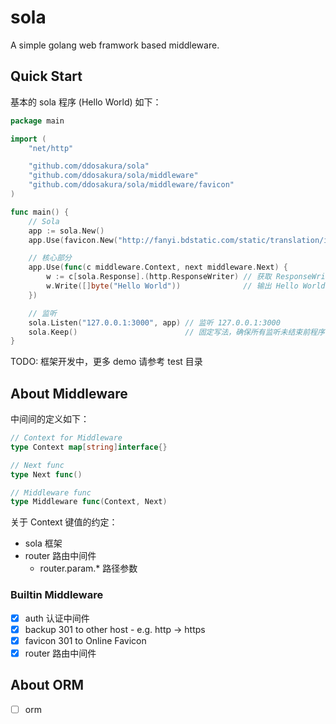 # sola

A simple golang web framwork based middleware.

## Quick Start

基本的 sola 程序 (Hello World) 如下：

```go
package main

import (
	"net/http"

	"github.com/ddosakura/sola"
	"github.com/ddosakura/sola/middleware"
	"github.com/ddosakura/sola/middleware/favicon"
)

func main() {
	// Sola
	app := sola.New()                                                                                          // 创建 Sola App
	app.Use(favicon.New("http://fanyi.bdstatic.com/static/translation/img/favicon/favicon-32x32_ca689c3.png")) // 设置 Favicon

	// 核心部分
	app.Use(func(c middleware.Context, next middleware.Next) {
		w := c[sola.Response].(http.ResponseWriter) // 获取 ResponseWriter 对象
		w.Write([]byte("Hello World"))              // 输出 Hello World
	})

	// 监听
	sola.Listen("127.0.0.1:3000", app) // 监听 127.0.0.1:3000
	sola.Keep()                        // 固定写法，确保所有监听未结束前程序不退出
}
```

TODO: 框架开发中，更多 demo 请参考 test 目录

## About Middleware

中间间的定义如下：

```go
// Context for Middleware
type Context map[string]interface{}

// Next func
type Next func()

// Middleware func
type Middleware func(Context, Next)
```

关于 Context 键值的约定：

+ sola      框架
+ router    路由中间件
    + router.param.*    路径参数

### Builtin Middleware

+ [x] auth      认证中间件
+ [x] backup    301 to other host - e.g. http -> https
+ [x] favicon   301 to Online Favicon
+ [x] router    路由中间件

## About ORM

+ [ ] orm

